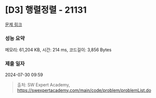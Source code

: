 # [D3] 행렬정렬 - 21131 

[문제 링크](https://swexpertacademy.com/main/code/problem/problemDetail.do?contestProbId=AZCQ28pKbaQDFAUC) 

### 성능 요약

메모리: 61,204 KB, 시간: 214 ms, 코드길이: 3,856 Bytes

### 제출 일자

2024-07-30 09:59



> 출처: SW Expert Academy, https://swexpertacademy.com/main/code/problem/problemList.do